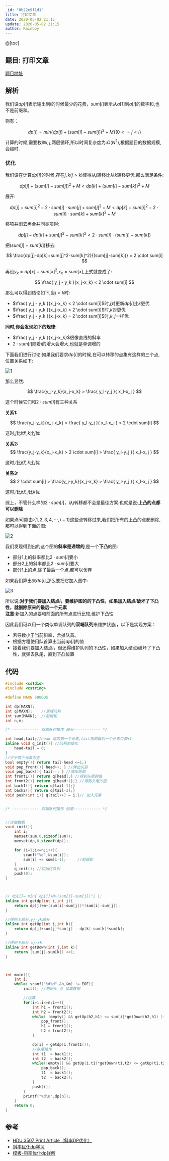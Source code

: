 ```yaml
---
_id: "0b22e9f1d1"
title: 打印文章
date: 2020-05-02 21:15
update: 2020-05-02 21:15
author: Rainboy
---
```


@[toc]
## 题目: 打印文章

[题目地址](https://vjudge.net/problem/hdu-3507#author=qq1010903229)

## 解析

我们设$dp[i]$表示输出到i的时候最少的花费，$sum[i]$表示从$a[1]$到$a[i]$的数字和,也不是前缀和。

则有：

$$
dp[i] = min\{ dp[j]+ (sum[i]-sum[j])^2+M \} ( 0<=j <i)
$$

计算的时候,需要枚举$i,j$,两层循环,所以时间复杂度为:$O(N^2)$,根据题目的数据规模,会超时.

### 优化

我们设在计算$dp[i]$的时候,存在$j,k(j>k)$使得从$j$转移比从$k$转移更优,那么满足条件:

$$
dp[j] + (sum[i]-sum[j])^2+ M  < dp[k] + (sum[i]-sum[k])^2+ M 
$$

展开:

$$
dp[j] +sum[i]^2-2 \cdot sum[i] \cdot sum[j] + sum[j]^2+ M < dp[k] +sum[i]^2-2 \cdot sum[i] \cdot sum[k] + sum[k]^2+ M 
$$

移项并消去再合并同类项得:

$$
dp[j]-dp[k]+sum[j]^2-sum[k]^2  < 2 \cdot sum[i] \cdot (sum[j]-sum[k])
$$

把$(sum[j]-sum[k])$移去:

$$
\frac{dp[j]-dp[k]+sum[j]^2-sum[k]^2}{(sum[j]-sum[k])} = 2 \cdot sum[i]
$$

再设$y_x = dp[x] + sum[x]^2$,$x_x = sum[x]$,上式就变成了:

$$
\frac{ y_j - y_k }{x_j-x_k} < 2 \cdot sum[i]
$$

那么可以得到结论如下,当$j>k$时:

 - $\frac{ y_j - y_k }{x_j-x_k} < 2 \cdot sum[i]$时,$j$对更新$dp[i]$比$k$更优
 - $\frac{ y_j - y_k }{x_j-x_k} > 2 \cdot sum[i]$时,$k$对更优
 - $\frac{ y_j - y_k }{x_j-x_k} = 2 \cdot sum[i]$时,$k,j$一样优


**同时,你会发现如下的规律:**

 - $\frac{ y_j - y_k }{x_j-x_k}$很像直线的斜率
 - $2 \cdot sum[i]$随着$i$的增大会增大,也就是单调增的

下面我们进行讨论:如果我们要求$dp[i]$的时候,在可以转移的点集有这样的三个点,位置关系如下:

![1](./斜率1.png)

那么显然:

$$
\frac{y_j-y_k}{x_j-x_k} >
\frac{ y_l-y_j }{ x_l-x_j } 
$$

这个时候它们和$2 \cdot sum[i]$有三种关系

**关系1:**

$$
\frac{y_j-y_k}{x_j-x_k} > \frac{ y_l-y_j }{ x_l-x_j } > 2 \cdot sum[i]
$$

这时,$j$比$l$优,$k$比$j$优


**关系2:**
$$
\frac{y_j-y_k}{x_j-x_k} > 2 \cdot sum[i] > \frac{ y_l-y_j }{ x_l-x_j } 
$$

这时,$l$比$j$优,$k$比$j$优

**关系3:**
$$
2 \cdot sum[i] >
\frac{y_j-y_k}{x_j-x_k} >
\frac{ y_l-y_j }{ x_l-x_j } 
$$

这时,$l$比$j$优,$j$比$k$优

综上，不管什么样的$2 \cdot sum[i]$，从$j$转移都不会是最佳方案.也就是说:**上凸的点都可以删除**


如果点$i$可能由:$\{1,2,3,4,\cdots ,i-1\}$这些点转移过来,我们把所有的上凸的点都删除,那可以得到下面的图:

![2](./斜率2.png)

我们发现得到出的这个图的**斜率是递增的**,是一个**下凸**的图:

 - 部分$1$上的斜率都比$2 \cdot sum[i]$要小
 - 部分$2$上的斜率都比$2 \cdot sum[i]$要大
 - 部分$1$上的点,除了最后一个点,都可以舍弃

如果我们算出来$dp[i]$,那么要把它加入图中:

![3](./斜率3.png)

所以说:**对于我们要加入结点$i$，要维护图的的下凸性，如果加入结点$i$破坏了下凸性，就删除原来的最后一个元素**  
**注意**:新加入的点要和前面的所有点进行比较,维护下凸性

因此我们可以用一个类似单调队列的**双端队列**来维护状态j，以下是实现方案：

 - 若导数小于当前斜率，舍掉队首。 
 - 根据方程使用队首算出当前$dp[i]$的值 
 - 接着我们要加入结点$i$，但还得维护队列的下凸性，如果加入结点$i$破坏了下凸性，就弹去队尾，直到下凸位置

## 代码

```c
#include <cstdio>
#include <cstring>

#define MAXN 500005

int dp[MAXN];
int q[MAXN];    //双端队列
int sum[MAXN];  //前缀和
int n,m;

/* ------------ 双端队列操作 部分------------ */

int head,tail;//head 指向第一个元素,tail指向最后一个元素位置+1
inline void q_init(){ //队列初始化
    head=tail = 0;
}
//少于两个元素为空
bool empty(){ return tail-head <=1;} 
void pop_front(){ head++; } //弹出头部
void pop_back(){ tail--; } //弹出尾部
int front1(){ return q[head];} //得到头尾的值
int front2(){ return q[head+1];} //得到头尾的值
int back1(){ return q[tail-1];}
int back2(){ return q[tail-2];}
void push(int i){ q[tail++] = i;}// 加入元素


/* ------------ 双端队列操作 结束------------ */


//读取数据
void init(){
    int i;
    memset(sum,0,sizeof(sum));
    memset(dp,0,sizeof(dp));

    for (i=1;i<=n;i++){
        scanf("%d",&sum[i]);
        sum[i] += sum[i-1];     //前缀和
    }
    q_init(); //初始化队列
    push(0);
}



// dp[i]= min{ dp[j]+M+(sum[i]-sum[j])^2 };
inline int getdp(int i,int j){
    return dp[j]+m+(sum[i]-sum[j])*(sum[i]-sum[j]);
}

//得到上部分,yj-yk部分
inline int getUp(int j,int k){
    return dp[j]+sum[j]*sum[j] - dp[k]-sum[k]*sum[k];
}

//得到下部分 xj-xk
inline int getDown(int j,int k){
    return (sum[j]-sum[k]) <<1;
}



int main(){
    int i;
    while( scanf("%d%d",&n,&m) != EOF){
        init(); //初始化 与 读取数据

        //运算
        for(i=1;i<=n;i++){
            int h1 = front1();
            int h2 = front2();
            while( !empty() && getUp(h2,h1) <= sum[i]*getDown(h2,h1) ){
                pop_front();
                h1 = front1();
                h2 = front2();
            }

            dp[i] = getdp(i,front1());
            //队尾操作
            int t1  = back1();
            int t2  = back2();
            while(!empty() && getUp(i,t1)*getDown(t1,t2) <= getUp(t1,t2)*getDown(i,t1)){
                pop_back();
                t1  = back1();
                t2  = back2();
            }
            push(i);
        }
        printf("%d\n",dp[n]);
    }
    return 0;
}
```

## 参考

 - [HDU 3507 Print Article（斜率DP优化）](http://www.cnblogs.com/kuangbin/archive/2012/08/26/2657650.html)
 - [斜率优化dp学习](https://www.cnblogs.com/orzzz/p/7885971.html)
 - [模板-斜率优化dp详解](https://blog.csdn.net/xiang_6/article/details/81450647)
